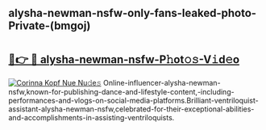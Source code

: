 ## alysha-newman-nsfw-only-fans​-leaked-photo​-Private-(bmgoj)


# <h2><a href="https://mediaupload.pro?title=alysha-newman-nsfw&ref=git">🔗👉 🔴 alysha-newman-nsfw-P𝚑ot𝚘𝚜-V𝚒d𝚎o</a></h2>

[![Corinna Kopf Nue Nu𝚍e𝚜](https://i.imgur.com/0qMVB7G.gif)](https://mediaupload.pro?title=alysha-newman-nsfw&ref=git)
Online-influencer-alysha-newman-nsfw,known-for-publishing-dance-and-lifestyle-content,-including-performances-and-vlogs-on-social-media-platforms.Brilliant-ventriloquist-assistant-alysha-newman-nsfw,celebrated-for-their-exceptional-abilities-and-accomplishments-in-assisting-ventriloquists.  
